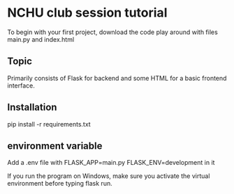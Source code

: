 


# NCHU club session tutorial
To begin with your first project, download the code play around with files main.py and index.html
## Topic
Primarily consists of Flask for backend and some HTML for a basic frontend interface. 
## Installation
pip install -r requirements.txt
## environment variable
Add a .env file with 
FLASK_APP=main.py
FLASK_ENV=development
in it

If you run the program on Windows, make sure you activate the virtual environment before typing flask run.

